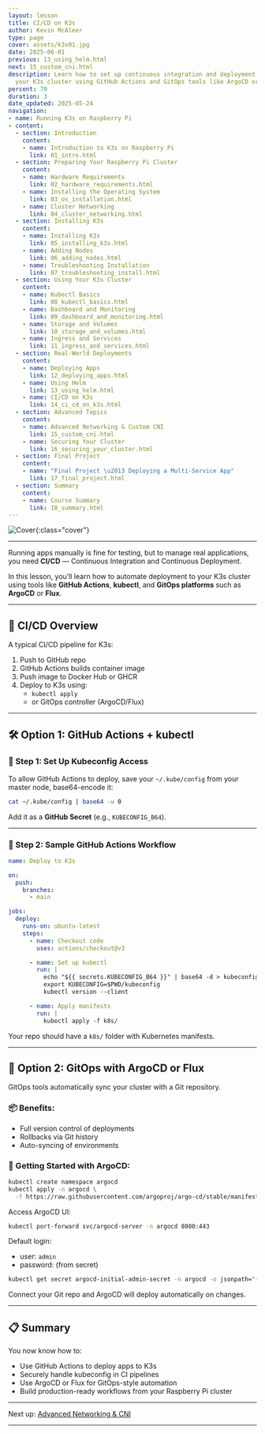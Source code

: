 ```yaml
---
layout: lesson
title: CI/CD on K3s
author: Kevin McAleer
type: page
cover: assets/k3s01.jpg
date: 2025-06-01
previous: 13_using_helm.html
next: 15_custom_cni.html
description: Learn how to set up continuous integration and deployment workflows for
  your K3s cluster using GitHub Actions and GitOps tools like ArgoCD or Flux.
percent: 70
duration: 3
date_updated: 2025-05-24
navigation:
- name: Running K3s on Raspberry Pi
- content:
  - section: Introduction
    content:
    - name: Introduction to K3s on Raspberry Pi
      link: 01_intro.html
  - section: Preparing Your Raspberry Pi Cluster
    content:
    - name: Hardware Requirements
      link: 02_hardware_requirements.html
    - name: Installing the Operating System
      link: 03_os_installation.html
    - name: Cluster Networking
      link: 04_cluster_networking.html
  - section: Installing K3s
    content:
    - name: Installing K3s
      link: 05_installing_k3s.html
    - name: Adding Nodes
      link: 06_adding_nodes.html
    - name: Troubleshooting Installation
      link: 07_troubleshooting_install.html
  - section: Using Your K3s Cluster
    content:
    - name: Kubectl Basics
      link: 08_kubectl_basics.html
    - name: Dashboard and Monitoring
      link: 09_dashboard_and_monitoring.html
    - name: Storage and Volumes
      link: 10_storage_and_volumes.html
    - name: Ingress and Services
      link: 11_ingress_and_services.html
  - section: Real-World Deployments
    content:
    - name: Deploying Apps
      link: 12_deploying_apps.html
    - name: Using Helm
      link: 13_using_helm.html
    - name: CI/CD on K3s
      link: 14_ci_cd_on_k3s.html
  - section: Advanced Topics
    content:
    - name: Advanced Networking & Custom CNI
      link: 15_custom_cni.html
    - name: Securing Your Cluster
      link: 16_securing_your_cluster.html
  - section: Final Project
    content:
    - name: "Final Project \u2013 Deploying a Multi-Service App"
      link: 17_final_project.html
  - section: Summary
    content:
    - name: Course Summary
      link: 18_summary.html
---
```



![Cover]({{page.cover}}){:class="cover"}

---

Running apps manually is fine for testing, but to manage real applications, you need **CI/CD** — Continuous Integration and Continuous Deployment.

In this lesson, you’ll learn how to automate deployment to your K3s cluster using tools like **GitHub Actions**, **kubectl**, and **GitOps platforms** such as **ArgoCD** or **Flux**.

---

## 🔄 CI/CD Overview

A typical CI/CD pipeline for K3s:

1. Push to GitHub repo
2. GitHub Actions builds container image
3. Push image to Docker Hub or GHCR
4. Deploy to K3s using:
   - `kubectl apply`
   - or GitOps controller (ArgoCD/Flux)

---

## 🛠 Option 1: GitHub Actions + kubectl

### 🧱 Step 1: Set Up Kubeconfig Access

To allow GitHub Actions to deploy, save your `~/.kube/config` from your master node, base64-encode it:

```bash
cat ~/.kube/config | base64 -w 0
````

Add it as a **GitHub Secret** (e.g., `KUBECONFIG_B64`).

---

### 📄 Step 2: Sample GitHub Actions Workflow

```yaml
name: Deploy to K3s

on:
  push:
    branches:
      - main

jobs:
  deploy:
    runs-on: ubuntu-latest
    steps:
      - name: Checkout code
        uses: actions/checkout@v3

      - name: Set up kubectl
        run: |
          echo "${{ secrets.KUBECONFIG_B64 }}" | base64 -d > kubeconfig
          export KUBECONFIG=$PWD/kubeconfig
          kubectl version --client

      - name: Apply manifests
        run: |
          kubectl apply -f k8s/
```

Your repo should have a `k8s/` folder with Kubernetes manifests.

---

## 🚀 Option 2: GitOps with ArgoCD or Flux

GitOps tools automatically sync your cluster with a Git repository.

### 📦 Benefits:

- Full version control of deployments
- Rollbacks via Git history
- Auto-syncing of environments

### 🧰 Getting Started with ArgoCD:

```bash
kubectl create namespace argocd
kubectl apply -n argocd \
  -f https://raw.githubusercontent.com/argoproj/argo-cd/stable/manifests/install.yaml
```

Access ArgoCD UI:

```bash
kubectl port-forward svc/argocd-server -n argocd 8080:443
```

Default login:

- user: `admin`
- password: (from secret)

```bash
kubectl get secret argocd-initial-admin-secret -n argocd -o jsonpath="{.data.password}" | base64 -d
```

Connect your Git repo and ArgoCD will deploy automatically on changes.

---

## 📋 Summary

You now know how to:

- Use GitHub Actions to deploy apps to K3s
- Securely handle kubeconfig in CI pipelines
- Use ArgoCD or Flux for GitOps-style automation
- Build production-ready workflows from your Raspberry Pi cluster

---

Next up: [Advanced Networking & CNI](15_custom_cni)

---
